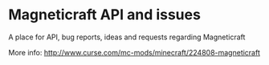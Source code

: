 # Magneticraft API and issues
A place for API, bug reports, ideas and requests regarding Magneticraft

More info: http://www.curse.com/mc-mods/minecraft/224808-magneticraft
